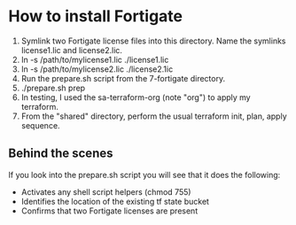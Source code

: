 # How to install Fortigate

1. Symlink two Fortigate license files into this directory. Name the symlinks license1.lic and license2.lic.
  1. ln -s /path/to/mylicense1.lic ./license1.lic
  2. ln -s /path/to/mylicense2.lic ./license2.1ic
2. Run the prepare.sh script from the 7-fortigate directory. 
  1. ./prepare.sh prep 
3. In testing, I used the sa-terraform-org (note "org") to apply my terraform.
4. From the "shared" directory, perform the usual terraform init, plan, apply sequence.

## Behind the scenes 

If you look into the prepare.sh script you will see that it does the following:
- Activates any shell script helpers (chmod 755)
- Identifies the location of the existing tf state bucket
- Confirms that two Fortigate licenses are present
